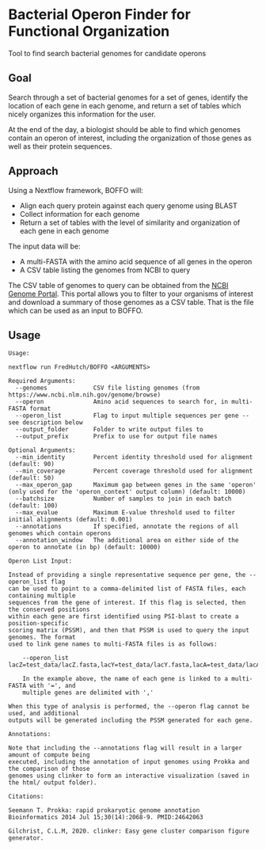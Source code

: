 # Bacterial Operon Finder for Functional Organization

Tool to find search bacterial genomes for candidate operons

## Goal

Search through a set of bacterial genomes for a set of genes, identify
the location of each gene in each genome, and return a set of tables
which nicely organizes this information for the user.

At the end of the day, a biologist should be able to find which genomes
contain an operon of interest, including the organization of those genes
as well as their protein sequences.

## Approach

Using a Nextflow framework, BOFFO will:

- Align each query protein against each query genome using BLAST
- Collect information for each genome
- Return a set of tables with the level of similarity and organization of each gene in each genome

The input data will be:

- A multi-FASTA with the amino acid sequence of all genes in the operon
- A CSV table listing the genomes from NCBI to query

The CSV table of genomes to query can be obtained from the [NCBI Genome Portal](https://www.ncbi.nlm.nih.gov/genome/browse#!/overview/).
This portal allows you to filter to your organisms of interest and
download a summary of those genomes as a CSV table. That is the file
which can be used as an input to BOFFO.

## Usage

```
Usage:

nextflow run FredHutch/BOFFO <ARGUMENTS>

Required Arguments:
  --genomes             CSV file listing genomes (from https://www.ncbi.nlm.nih.gov/genome/browse)
  --operon              Amino acid sequences to search for, in multi-FASTA format
  --operon_list         Flag to input multiple sequences per gene -- see description below
  --output_folder       Folder to write output files to
  --output_prefix       Prefix to use for output file names

Optional Arguments:
  --min_identity        Percent identity threshold used for alignment (default: 90)
  --min_coverage        Percent coverage threshold used for alignment (default: 50)
  --max_operon_gap      Maximum gap between genes in the same 'operon' (only used for the 'operon_context' output column) (default: 10000)
  --batchsize           Number of samples to join in each batch (default: 100)
  --max_evalue          Maximum E-value threshold used to filter initial alignments (default: 0.001)
  --annotations         If specified, annotate the regions of all genomes which contain operons
  --annotation_window   The additional area on either side of the operon to annotate (in bp) (default: 10000)

Operon List Input:

Instead of providing a single representative sequence per gene, the --operon_list flag
can be used to point to a comma-delimited list of FASTA files, each containing multiple
sequences from the gene of interest. If this flag is selected, then the conserved positions
within each gene are first identified using PSI-blast to create a position-specific
scoring matrix (PSSM), and then that PSSM is used to query the input genomes. The format
used to link gene names to multi-FASTA files is as follows:

    --operon_list lacZ=test_data/lacZ.fasta,lacY=test_data/lacY.fasta,lacA=test_data/lacA.fasta

    In the example above, the name of each gene is linked to a multi-FASTA with '=', and
    multiple genes are delimited with ','

When this type of analysis is performed, the --operon flag cannot be used, and additional
outputs will be generated including the PSSM generated for each gene.

Annotations:

Note that including the --annotations flag will result in a larger amount of compute being
executed, including the annotation of input genomes using Prokka and the comparison of those 
genomes using clinker to form an interactive visualization (saved in the html/ output folder).

Citations:

Seemann T. Prokka: rapid prokaryotic genome annotation
Bioinformatics 2014 Jul 15;30(14):2068-9. PMID:24642063

Gilchrist, C.L.M, 2020. clinker: Easy gene cluster comparison figure generator.

```
